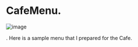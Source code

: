 # CafeMenu.
![image](https://user-images.githubusercontent.com/126266744/231899341-52ef9b2b-31ba-48f2-b106-d44071b0499a.png)

.
Here is a sample menu that I prepared for the Cafe.
